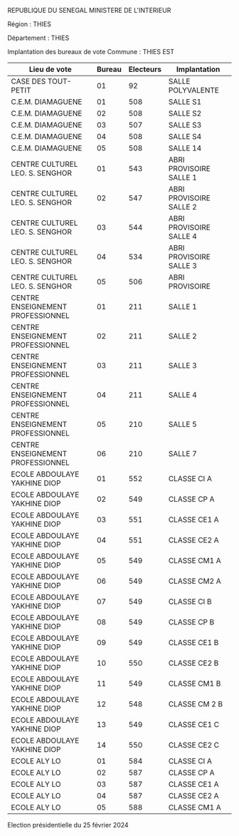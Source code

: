 REPUBLIQUE DU SENEGAL MINISTERE DE L'INTERIEUR

Région : THIES

Département : THIES

Implantation des bureaux de vote Commune : THIES EST

| Lieu de vote | Bureau | Electeurs | Implantation |
| - | - | - | - |
| CASE DES TOUT-PETIT | 01 | 92 | SALLE POLYVALENTE |
| C.E.M. DIAMAGUENE | 01 | 508 | SALLE S1 |
| C.E.M. DIAMAGUENE | 02 | 508 | SALLE S2 |
| C.E.M. DIAMAGUENE | 03 | 507 | SALLE S3 |
| C.E.M. DIAMAGUENE | 04 | 508 | SALLE S4 |
| C.E.M. DIAMAGUENE | 05 | 508 | SALLE 14 |
| CENTRE CULTUREL LEO. S. SENGHOR | 01 | 543 | ABRI PROVISOIRE SALLE 1 |
| CENTRE CULTUREL LEO. S. SENGHOR | 02 | 547 | ABRI PROVISOIRE SALLE 2 |
| CENTRE CULTUREL LEO. S. SENGHOR | 03 | 544 | ABRI PROVISOIRE SALLE 4 |
| CENTRE CULTUREL LEO. S. SENGHOR | 04 | 534 | ABRI PROVISOIRE SALLE 3 |
| CENTRE CULTUREL LEO. S. SENGHOR | 05 | 506 | ABRI PROVISOIRE |
| CENTRE ENSEIGNEMENT PROFESSIONNEL | 01 | 211 | SALLE 1 |
| CENTRE ENSEIGNEMENT PROFESSIONNEL | 02 | 211 | SALLE 2 |
| CENTRE ENSEIGNEMENT PROFESSIONNEL | 03 | 211 | SALLE 3 |
| CENTRE ENSEIGNEMENT PROFESSIONNEL | 04 | 211 | SALLE 4 |
| CENTRE ENSEIGNEMENT PROFESSIONNEL | 05 | 210 | SALLE 5 |
| CENTRE ENSEIGNEMENT PROFESSIONNEL | 06 | 210 | SALLE 7 |
| ECOLE ABDOULAYE YAKHINE DIOP | 01 | 552 | CLASSE CI A |
| ECOLE ABDOULAYE YAKHINE DIOP | 02 | 549 | CLASSE CP A |
| ECOLE ABDOULAYE YAKHINE DIOP | 03 | 551 | CLASSE CE1 A |
| ECOLE ABDOULAYE YAKHINE DIOP | 04 | 551 | CLASSE CE2 A |
| ECOLE ABDOULAYE YAKHINE DIOP | 05 | 549 | CLASSE CM1 A |
| ECOLE ABDOULAYE YAKHINE DIOP | 06 | 549 | CLASSE CM2 A |
| ECOLE ABDOULAYE YAKHINE DIOP | 07 | 549 | CLASSE CI B |
| ECOLE ABDOULAYE YAKHINE DIOP | 08 | 549 | CLASSE CP B |
| ECOLE ABDOULAYE YAKHINE DIOP | 09 | 549 | CLASSE CE1 B |
| ECOLE ABDOULAYE YAKHINE DIOP | 10 | 550 | CLASSE CE2 B |
| ECOLE ABDOULAYE YAKHINE DIOP | 11 | 549 | CLASSE CM1 B |
| ECOLE ABDOULAYE YAKHINE DIOP | 12 | 548 | CLASSE CM 2 B |
| ECOLE ABDOULAYE YAKHINE DIOP | 13 | 549 | CLASSE CE1 C |
| ECOLE ABDOULAYE YAKHINE DIOP | 14 | 550 | CLASSE CE2 C |
| ECOLE ALY LO | 01 | 584 | CLASSE CI A |
| ECOLE ALY LO | 02 | 587 | CLASSE CP A |
| ECOLE ALY LO | 03 | 587 | CLASSE CE1 A |
| ECOLE ALY LO | 04 | 587 | CLASSE CE2 A |
| ECOLE ALY LO | 05 | 588 | CLASSE CM1 A |

<!-- PageNumber="20/34" -->

Election présidentielle du 25 février 2024
